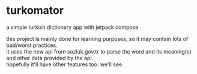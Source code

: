 # turkomator
a simple turkish dictionary app with jetpack compose

this project is mainly done for learning purposes, so it may contain lots of bad/worst practices.
<br />
it uses the new api from sozluk.gov.tr to parse the word and its meaning(s) and other data provided by the api.
<br />
hopefully it'll have other features too. we'll see.
